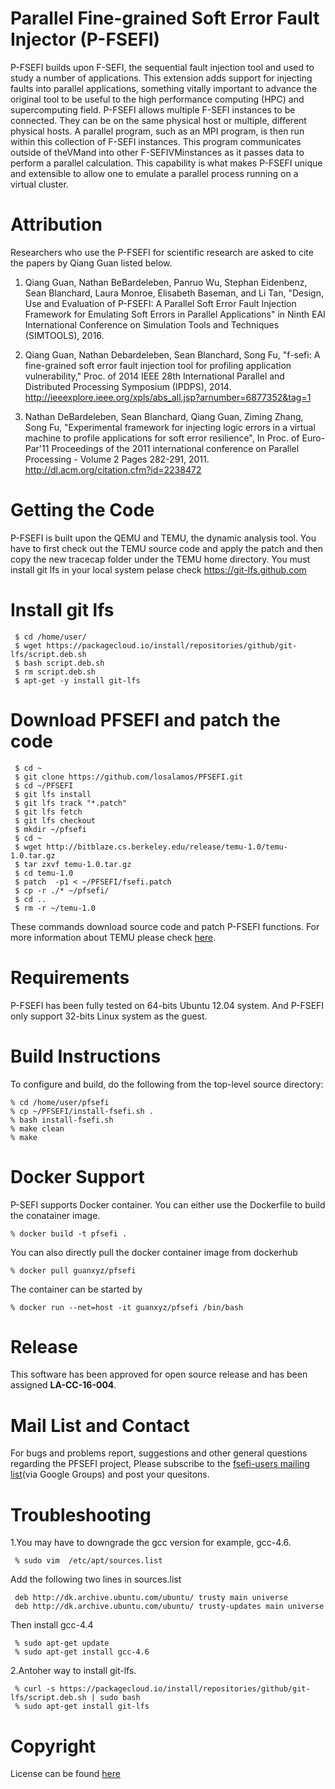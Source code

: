 # Parallel Fine-grained Soft Error Fault Injector (P-FSEFI)

P-FSEFI builds upon F-SEFI, the sequential fault injection tool and used to study a number of applications. This extension adds support for injecting faults into parallel applications, something vitally important to advance
the original tool to be useful to the high performance computing
(HPC) and supercomputing field. P-FSEFI allows
multiple F-SEFI instances to be connected. They can be on the
same physical host or multiple, different physical hosts. A parallel
program, such as an MPI program, is then run within this collection
of F-SEFI instances. This program communicates outside of
theVMand into other F-SEFIVMinstances as it passes data to perform
a parallel calculation. This capability is what makes P-FSEFI unique and extensible to allow one to emulate a parallel process
running on a virtual cluster. 

# Attribution

Researchers who use the P-FSEFI for scientific research are asked to cite
the papers by Qiang Guan listed below.

1. Qiang Guan, Nathan BeBardeleben, Panruo Wu, Stephan Eidenbenz,
Sean Blanchard, Laura Monroe, Elisabeth Baseman, and Li Tan, "Design, Use and Evaluation of P-FSEFI: A Parallel Soft
Error Fault Injection Framework for Emulating Soft Errors
in Parallel Applications" in Ninth EAI International Conference on Simulation Tools and Techniques (SIMTOOLS), 2016.

2. Qiang Guan, Nathan Debardeleben, Sean Blanchard, Song Fu, "f-sefi: A fine-grained soft error fault injection tool for profiling application vulnerability," Proc. of 2014 IEEE 28th International Parallel and Distributed Processing Symposium (IPDPS), 2014.
http://ieeexplore.ieee.org/xpls/abs_all.jsp?arnumber=6877352&tag=1

3. Nathan DeBardeleben, Sean Blanchard, Qiang Guan, Ziming Zhang, Song Fu, "Experimental framework for injecting logic errors in a virtual machine to profile applications for soft error resilience", In Proc. of Euro-Par'11 Proceedings of the 2011 international conference on Parallel Processing - Volume 2
Pages 282-291, 2011.
http://dl.acm.org/citation.cfm?id=2238472


# Getting the Code

P-FSEFI is built upon the QEMU and TEMU, the dynamic analysis tool. You have to first check out the TEMU source code and apply the patch and then copy the new tracecap folder under the TEMU home directory. You must install git lfs in your local system pelase check https://git-lfs.github.com 

# Install git lfs
     $ cd /home/user/
     $ wget https://packagecloud.io/install/repositories/github/git-lfs/script.deb.sh
     $ bash script.deb.sh
     $ rm script.deb.sh
     $ apt-get -y install git-lfs

# Download PFSEFI and patch the code
     $ cd ~    
     $ git clone https://github.com/losalamos/PFSEFI.git
     $ cd ~/PFSEFI
     $ git lfs install
     $ git lfs track "*.patch"
     $ git lfs fetch
     $ git lfs checkout
     $ mkdir ~/pfsefi
     $ cd ~
     $ wget http://bitblaze.cs.berkeley.edu/release/temu-1.0/temu-1.0.tar.gz
     $ tar zxvf temu-1.0.tar.gz
     $ cd temu-1.0
     $ patch  -p1 < ~/PFSEFI/fsefi.patch
     $ cp -r ./* ~/pfsefi/
     $ cd ..
     $ rm -r ~/temu-1.0

These commands download source code and patch P-FSEFI functions. For more information about TEMU please check 
[here](http://bitblaze.cs.berkeley.edu/temu.html).

# Requirements

P-FSEFI has been fully tested on 64-bits Ubuntu 12.04 system. And P-FSEFI only support 32-bits Linux system as the guest.

# Build Instructions

To configure and build, do the following from the top-level source directory:
  
    % cd /home/user/pfsefi
    % cp ~/PFSEFI/install-fsefi.sh .
    % bash install-fsefi.sh
    % make clean 
    % make 

# Docker Support

P-SEFI supports Docker container. You can either use the Dockerfile to build the conatainer image.

    % docker build -t pfsefi .
    
You can also directly pull the docker container image from dockerhub

    % docker pull guanxyz/pfsefi
    
The container can be started by 

    % docker run --net=host -it guanxyz/pfsefi /bin/bash

# Release

This software has been approved for open source release and has been assigned **LA-CC-16-004**.

# Mail List and Contact

For bugs and problems report, suggestions and other general questions regarding the PFSEFI project, Please subscribe to the [fsefi-users mailing list](https://groups.google.com/forum/#!forum/fsefi-user-discussion)(via Google Groups) and post your quesitons. 

# Troubleshooting
1.You may have to downgrade the gcc version for example, gcc-4.6.
     
     % sudo vim  /etc/apt/sources.list

Add the following two lines in sources.list
     
     deb http://dk.archive.ubuntu.com/ubuntu/ trusty main universe
     deb http://dk.archive.ubuntu.com/ubuntu/ trusty-updates main universe
   
Then install gcc-4.4
     
     % sudo apt-get update
     % sudo apt-get install gcc-4.6
     
2.Antoher way to install git-lfs.
     
     % curl -s https://packagecloud.io/install/repositories/github/git-lfs/script.deb.sh | sudo bash
     % sudo apt-get install git-lfs


# Copyright
License can be found [here](https://github.com/losalamos/PFSEFI/blob/master/LICENSE)
